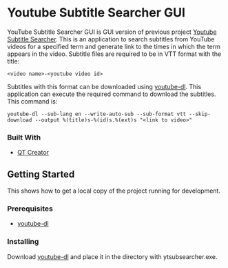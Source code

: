 # Youtube Subtitle Searcher GUI

YouTube Subtitle Searcher GUI is GUI version of previous project [Youtube Subtitle Searcher](https://github.com/davidescobar17/youtube-subtitle-searcher). This is an application to search subtitles from YouTube videos for a specified term and generate link to the times in which the term appears in the video. Subtitle files are required to be in VTT format with the title:

    <video name>-<youtube video id>

Subtitles with this format can be downloaded using [youtube-dl](https://github.com/ytdl-org/youtube-dl). This application can execute the required command to download the subtitles. This command is: 

    youtube-dl --sub-lang en --write-auto-sub --sub-format vtt --skip-download --output %(title)s-%(id)s.%(ext)s "<link to video>"

### Built With

  - [QT Creator](https://www.qt.io/download)

## Getting Started

This shows how to get a local copy of the project running for development.

### Prerequisites

- [youtube-dl](https://github.com/ytdl-org/youtube-dl)

### Installing

Download [youtube-dl](https://github.com/ytdl-org/youtube-dl) and place it in the directory with ytsubsearcher.exe.